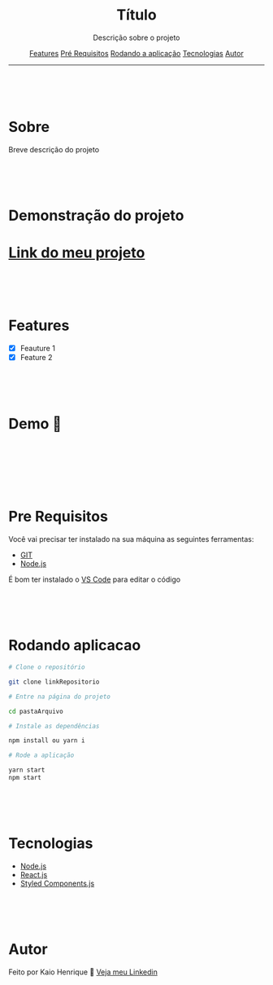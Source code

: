 <div align='center'>
  <h1>Título</h1>
</div>

<p align='center'>Descrição sobre o projeto</p>

<p align='center'>
  <a href = '#features'>Features</a>
  <a href = '#pre-requisitos'>Pré Requisitos</a>
  <a href = '#rodando-aplicacao'>Rodando a aplicação</a>
  <a href = '#tecnologias'>Tecnologias</a>
  <a href = '#autor'>Autor</a>
</p>

---

<br>
<br>
<br>

# Sobre

<p>Breve descrição do projeto</p>

<br>
<br>
<br>

# Demonstração do projeto
<a href = ''><h1>Link do meu projeto</h1></a>

<br>
<br>
<br>

# Features

- [x] Feauture 1
- [x] Feature 2

<br>
<br>
<br>

# Demo 🎥

<h1 align='center'>
  <img src = 'caminhoDoGif' alt = '' title = '' />
</h1>


<br>
<br>
<br>

# Pre Requisitos
Você vai precisar ter instalado na sua máquina as seguintes ferramentas:

- [GIT]()
- [Node.js]()

É bom ter instalado o [VS Code]() para editar o código

<br>
<br>
<br>

# Rodando aplicacao

``````bash
# Clone o repositório

git clone linkRepositorio

# Entre na página do projeto

cd pastaArquivo

# Instale as dependências

npm install ou yarn i

# Rode a aplicação

yarn start
npm start
``````

<br>
<br>
<br>

# Tecnologias

- [Node.js](link)
- [React.js](link)
- [Styled Components.js](link)

<br>
<br>
<br>

# Autor

Feito por Kaio Henrique 👋 [Veja meu Linkedin](link)